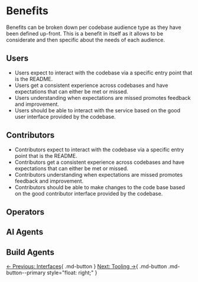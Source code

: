 # Benefits

Benefits can be broken down per codebase audience type as they have been defined up-front. This is a benefit in itself as it allows to be considerate and then specific about the needs of each audience.

## Users

- Users expect to interact with the codebase via a specific entry point that is the README.
- Users get a consistent experience across codebases and have expectations that can either be met or missed.
- Users understanding when expectations are missed promotes feedback and improvement.
- Users should be able to interact with the service based on the good user interface provided by the codebase.

## Contributors

- Contributors expect to interact with the codebase via a specific entry point that is the README.
- Contributors get a consistent experience across codebases and have expectations that can either be met or missed.
- Contributors understanding when expectations are missed promotes feedback and improvement.
- Contributors should be able to make changes to the code base based on the good contributor interface provided by the codebase.

## Operators

## AI Agents

## Build Agents

[← Previous: Interfaces](../){ .md-button }
[Next: Tooling →](../tooling/){ .md-button .md-button--primary style="float: right;" }
